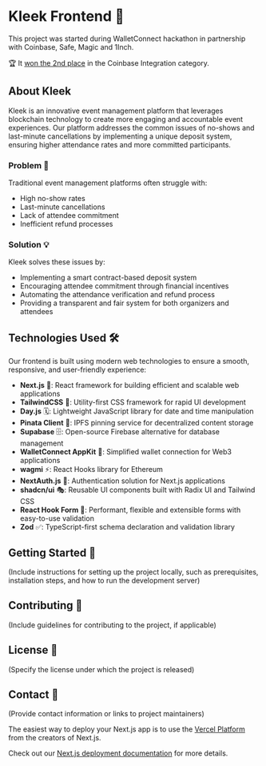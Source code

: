 # Kleek Frontend 🎉

This project was started during WalletConnect hackathon in partnership with Coinbase, Safe, Magic and 1Inch.

🏆 It [won the 2nd place](https://devfolio.co/projects/kleek-67d7) in the Coinbase Integration category.

## About Kleek

Kleek is an innovative event management platform that leverages blockchain technology to create more engaging and accountable event experiences. Our platform addresses the common issues of no-shows and last-minute cancellations by implementing a unique deposit system, ensuring higher attendance rates and more committed participants.

### Problem 🤔

Traditional event management platforms often struggle with:
- High no-show rates
- Last-minute cancellations
- Lack of attendee commitment
- Inefficient refund processes

### Solution 💡

Kleek solves these issues by:
- Implementing a smart contract-based deposit system
- Encouraging attendee commitment through financial incentives
- Automating the attendance verification and refund process
- Providing a transparent and fair system for both organizers and attendees

## Technologies Used 🛠️

Our frontend is built using modern web technologies to ensure a smooth, responsive, and user-friendly experience:

- **Next.js** 🚀: React framework for building efficient and scalable web applications
- **TailwindCSS** 🎨: Utility-first CSS framework for rapid UI development
- **Day.js** 🗓️: Lightweight JavaScript library for date and time manipulation
- **Pinata Client** 📌: IPFS pinning service for decentralized content storage
- **Supabase** 🗄️: Open-source Firebase alternative for database management
- **WalletConnect AppKit** 👛: Simplified wallet connection for Web3 applications
- **wagmi** ⚡: React Hooks library for Ethereum
- **NextAuth.js** 🔐: Authentication solution for Next.js applications
- **shadcn/ui** 🎭: Reusable UI components built with Radix UI and Tailwind CSS
- **React Hook Form** 📝: Performant, flexible and extensible forms with easy-to-use validation
- **Zod** ✅: TypeScript-first schema declaration and validation library

## Getting Started 🚀

(Include instructions for setting up the project locally, such as prerequisites, installation steps, and how to run the development server)

## Contributing 🤝

(Include guidelines for contributing to the project, if applicable)

## License 📄

(Specify the license under which the project is released)

## Contact 📧

(Provide contact information or links to project maintainers)

The easiest way to deploy your Next.js app is to use the [Vercel Platform](https://vercel.com/new?utm_medium=default-template&filter=next.js&utm_source=create-next-app&utm_campaign=create-next-app-readme) from the creators of Next.js.

Check out our [Next.js deployment documentation](https://nextjs.org/docs/deployment) for more details.
